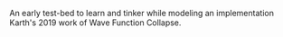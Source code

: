 An early test-bed to learn and tinker while modeling an implementation Karth's 2019 work of Wave Function Collapse. 